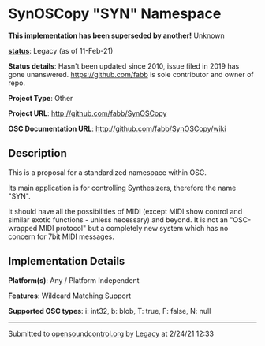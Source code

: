 # SynOSCopy "SYN" Namespace

**This implementation has been superseded by another!**
Unknown

**[status](../implementation-status.html)**: Legacy (as of 11-Feb-21)

**Status details**: 
Hasn't been updated since 2010, issue filed in 2019 has gone unanswered.  https://github.com/fabb is sole contributor and owner of repo.

**Project Type**: Other

**Project URL**: <http://github.com/fabb/SynOSCopy>

**OSC Documentation URL**: <http://github.com/fabb/SynOSCopy/wiki>

## Description

This is a proposal for a standardized namespace within OSC. <p> Its main application is for controlling Synthesizers, therefore the name "SYN". <p> It should have all the possibilities of MIDI (except MIDI show control and similar exotic functions - unless necessary) and beyond. It is not an "OSC-wrapped MIDI protocol" but a completely new system which has no concern for 7bit MIDI messages.

## Implementation Details

**Platform(s)**: Any / Platform Independent

**Features**: Wildcard Matching Support

**Supported OSC types**: i: int32, b: blob, T: true, F: false, N: null

---
Submitted to [opensoundcontrol.org](https://opensoundcontrol.org) by [Legacy](https://web.archive.org) at 2/24/21 12:33
